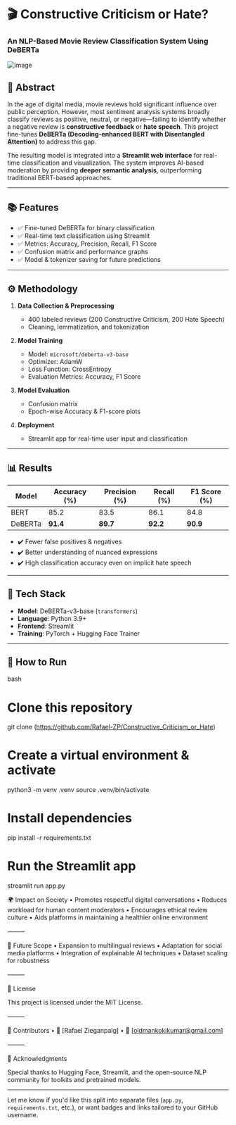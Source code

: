 # 🎬 Constructive Criticism or Hate?  
### An NLP-Based Movie Review Classification System Using DeBERTa

![image](https://github.com/user-attachments/assets/d431c53b-38c1-41b7-96ba-8a955ea1253b)


## 📌 Abstract

In the age of digital media, movie reviews hold significant influence over public perception. However, most sentiment analysis systems broadly classify reviews as positive, neutral, or negative—failing to identify whether a negative review is **constructive feedback** or **hate speech**. This project fine-tunes **DeBERTa (Decoding-enhanced BERT with Disentangled Attention)** to address this gap.

The resulting model is integrated into a **Streamlit web interface** for real-time classification and visualization. The system improves AI-based moderation by providing **deeper semantic analysis**, outperforming traditional BERT-based approaches.

---

## 📚 Features

- ✅ Fine-tuned DeBERTa for binary classification  
- ✅ Real-time text classification using Streamlit  
- ✅ Metrics: Accuracy, Precision, Recall, F1 Score  
- ✅ Confusion matrix and performance graphs  
- ✅ Model & tokenizer saving for future predictions  

---

## ⚙️ Methodology

1. **Data Collection & Preprocessing**  
   - 400 labeled reviews (200 Constructive Criticism, 200 Hate Speech)  
   - Cleaning, lemmatization, and tokenization  

2. **Model Training**  
   - Model: `microsoft/deberta-v3-base`  
   - Optimizer: AdamW  
   - Loss Function: CrossEntropy  
   - Evaluation Metrics: Accuracy, F1 Score  

3. **Model Evaluation**  
   - Confusion matrix  
   - Epoch-wise Accuracy & F1-score plots  

4. **Deployment**  
   - Streamlit app for real-time user input and classification

---

## 📊 Results

| Model    | Accuracy (%) | Precision (%) | Recall (%) | F1 Score (%) |
|----------|--------------|----------------|--------------|---------------|
| BERT     | 85.2         | 83.5           | 86.1         | 84.8          |
| DeBERTa  | **91.4**     | **89.7**       | **92.2**     | **90.9**      |

- ✔️ Fewer false positives & negatives  
- ✔️ Better understanding of nuanced expressions  
- ✔️ High classification accuracy even on implicit hate speech  

---

## 🧠 Tech Stack

- **Model**: DeBERTa-v3-base (`transformers`)
- **Language**: Python 3.9+
- **Frontend**: Streamlit
- **Training**: PyTorch + Hugging Face Trainer

---

## 🚀 How to Run

bash
# Clone this repository
git clone (https://github.com/Rafael-ZP/Constructive_Criticism_or_Hate)

# Create a virtual environment & activate
python3 -m venv .venv
source .venv/bin/activate

# Install dependencies
pip install -r requirements.txt

# Run the Streamlit app
streamlit run app.py



🌍 Impact on Society
	•	Promotes respectful digital conversations
	•	Reduces workload for human content moderators
	•	Encourages ethical review culture
	•	Aids platforms in maintaining a healthier online environment

⸻

🔭 Future Scope
	•	Expansion to multilingual reviews
	•	Adaptation for social media platforms
	•	Integration of explainable AI techniques
	•	Dataset scaling for robustness

⸻

📄 License

This project is licensed under the MIT License.

⸻

🤝 Contributors
	•	👤 [Rafael Zieganpalg]
	•	📧 [oldmankokikumar@gmail.com]

⸻

📢 Acknowledgments

Special thanks to Hugging Face, Streamlit, and the open-source NLP community for toolkits and pretrained models.

---

Let me know if you'd like this split into separate files (`app.py`, `requirements.txt`, etc.), or want badges and links tailored to your GitHub username.
